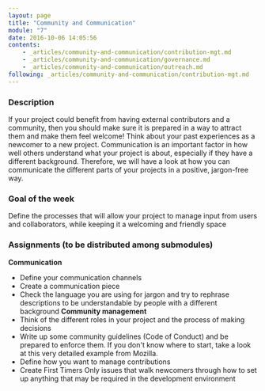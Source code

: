 ```yaml
---
layout: page
title: "Community and Communication"
module: "7"
date: 2016-10-06 14:05:56
contents:
    - _articles/community-and-communication/contribution-mgt.md
    - _articles/community-and-communication/governance.md
    - _articles/community-and-communication/outreach.md
following: _articles/community-and-communication/contribution-mgt.md
---
```

### Description
If your project could benefit from having external contributors and a community, then you should make sure it is prepared in a way to attract them and make them feel welcome! Think about your past experiences as a newcomer to a new project. Communication is an important factor in how well others understand what your project is about, especially if they have a different background. Therefore, we will have a look at how you can communicate the different parts of your projects in a positive, jargon-free way.

### Goal of the week
Define the processes that will allow your project to manage input from users and collaborators, while keeping it a welcoming and friendly space

### Assignments (to be distributed among submodules)
**Communication**
- Define your communication channels
- Create a communication piece
- Check the language you are using for jargon and try to rephrase descriptions to be understandable by people with a different background
**Community management**
- Think of the different roles in your project and the process of making decisions
- Write up some community guidelines (Code of Conduct) and be prepared to enforce them. If you don't know where to start, take a look at this very detailed example from Mozilla.
- Define how you want to manage contributions
- Create First Timers Only issues that walk newcomers through how to set up anything that may be required in the development environment

